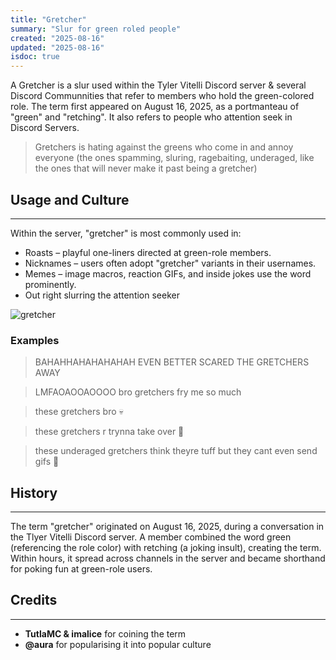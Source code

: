 ```yaml
---
title: "Gretcher"
summary: "Slur for green roled people"
created: "2025-08-16"
updated: "2025-08-16"
isdoc: true
---
```


A Gretcher is a slur used within the Tyler Vitelli Discord server & several Discord Communnities that refer to members who hold the green-colored role. The term first appeared on August 16, 2025, as a portmanteau of "green" and "retching". It also refers to people who attention seek in Discord Servers.

> Gretchers is hating against the greens who come in and annoy everyone (the ones spamming, sluring, ragebaiting, underaged, like the ones that will never make it past being a gretcher)

## Usage and Culture

---

Within the server, "gretcher" is most commonly used in:
- Roasts – playful one-liners directed at green-role members.
- Nicknames – users often adopt "gretcher" variants in their usernames.
- Memes – image macros, reaction GIFs, and inside jokes use the word prominently.
-  Out right slurring the attention seeker

![gretcher](/content/gretcher/e.gif)

### Examples

> BAHAHHAHAHAHAHAH EVEN BETTER SCARED THE GRETCHERS AWAY

> LMFAOAOOAOOOO bro gretchers fry me so much

> these gretchers bro :skull:

> these gretchers r trynna take over 🙏

> these underaged gretchers think theyre tuff but they cant even send gifs 🙏

## History

---

The term "gretcher" originated on August 16, 2025, during a conversation in the Tlyer Vitelli Discord server. A member combined the word green (referencing the role color) with retching (a joking insult), creating the term. Within hours, it spread across channels in the server and became shorthand for poking fun at green-role users.

## Credits

---

- **TutlaMC & imalice** for coining the term
- **@aura** for popularising it into popular culture